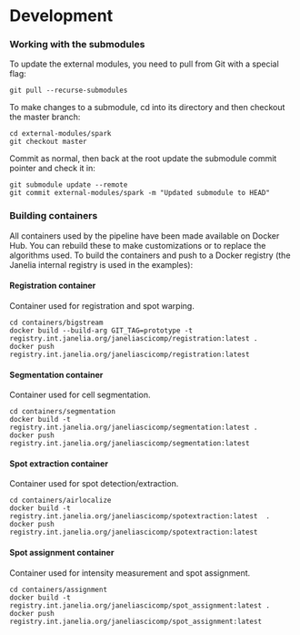 # Development

### Working with the submodules
To update the external modules, you need to pull from Git with a special flag:

    git pull --recurse-submodules

To make changes to a submodule, cd into its directory and then checkout the master branch:
    
    cd external-modules/spark 
    git checkout master

Commit as normal, then back at the root update the submodule commit pointer and check it in:

    git submodule update --remote
    git commit external-modules/spark -m "Updated submodule to HEAD"

### Building containers

All containers used by the pipeline have been made available on Docker Hub. You can rebuild these to make customizations or to replace the algorithms used. To build the containers and push to a Docker registry (the Janelia internal registry is used in the examples):

#### Registration container
Container used for registration and spot warping.

    cd containers/bigstream
    docker build --build-arg GIT_TAG=prototype -t registry.int.janelia.org/janeliascicomp/registration:latest .
    docker push registry.int.janelia.org/janeliascicomp/registration:latest

#### Segmentation container
Container used for cell segmentation.

    cd containers/segmentation
    docker build -t registry.int.janelia.org/janeliascicomp/segmentation:latest .
    docker push registry.int.janelia.org/janeliascicomp/segmentation:latest

#### Spot extraction container
Container used for spot detection/extraction.

    cd containers/airlocalize
    docker build -t registry.int.janelia.org/janeliascicomp/spotextraction:latest  .
    docker push registry.int.janelia.org/janeliascicomp/spotextraction:latest

#### Spot assignment container
Container used for intensity measurement and spot assignment.

    cd containers/assignment
    docker build -t registry.int.janelia.org/janeliascicomp/spot_assignment:latest .
    docker push registry.int.janelia.org/janeliascicomp/spot_assignment:latest
